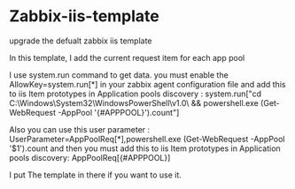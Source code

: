 # Zabbix-iis-template
upgrade the defualt zabbix iis template

In this template, I add the current request item for each app pool

I use system.run command to get data. you must enable the AllowKey=system.run[\*] in your zabbix agent configuration file and add this to iis Item prototypes in Application pools discovery : system.run["cd C:\Windows\System32\WindowsPowerShell\v1.0\ && powershell.exe (Get-WebRequest -AppPool '{#APPPOOL}').count"]

Also you can use this user parameter : UserParameter=AppPoolReq[\*],powershell.exe (Get-WebRequest -AppPool '$1').count and then you must add this to iis Item prototypes in Application pools discovery: AppPoolReq[{#APPPOOL}]

I put The template in there if you want to use it.
